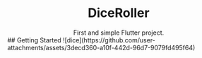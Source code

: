 <div align="center"> <h1>DiceRoller</h1>
First and simple Flutter project.
</div>
## Getting Started
![dice](https://github.com/user-attachments/assets/3decd360-a10f-442d-96d7-9079fd495f64)

